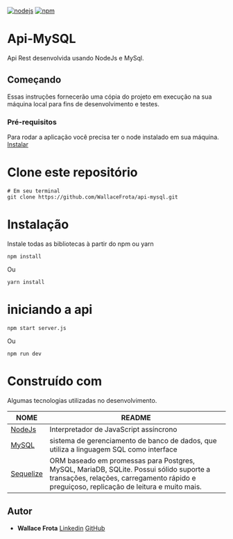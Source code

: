 [![nodejs](https://img.shields.io/badge/nodejs-12.16.3-026E00)](https://nodejs.org/en/download/)
[![npm](https://img.shields.io/npm/v/npm?color=%23EE7A3B&label=npm&style=plastice&logo=npm)](https://npm.org/)
# Api-MySQL

Api Rest desenvolvida usando NodeJs e MySql.

## Começando
Essas instruções fornecerão uma cópia do projeto em execução na sua máquina local para fins de desenvolvimento e testes.

### Pré-requisitos

Para rodar a aplicação você precisa ter o node instalado em sua máquina.
[Instalar](https://nodejs.org/en/docs/)

# Clone este repositório
```
# Em seu terminal
git clone https://github.com/WallaceFrota/api-mysql.git
```
# Instalação
Instale todas as bibliotecas à partir do npm ou yarn
```
npm install
```
Ou
```
yarn install
```

# iniciando a api
```
npm start server.js
```
Ou
```
npm run dev
```

# Construído com
Algumas tecnologias utilizadas no desenvolvimento.

| NOME | README |
| ------ | ------ |
| [NodeJs](https://nodejs.org/en/docs/)  | Interpretador de JavaScript assíncrono |
| [MySQL](https://www.mysql.com/) | sistema de gerenciamento de banco de dados, que utiliza a linguagem SQL como interface |
| [Sequelize](https://sequelize.org/) | ORM baseado em promessas para Postgres, MySQL, MariaDB, SQLite. Possui sólido suporte a transações, relações, carregamento rápido e preguiçoso, replicação de leitura e muito mais. |

## Autor
* **Wallace Frota**
[Linkedin](https://linkedin.com/in/wallacefrota)
[GitHub](https://github.com/WallaceFrota)
